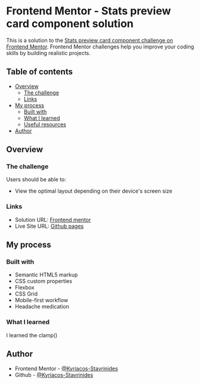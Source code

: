 # Frontend Mentor - Stats preview card component solution

This is a solution to the [Stats preview card component challenge on Frontend Mentor](https://www.frontendmentor.io/challenges/stats-preview-card-component-8JqbgoU62). Frontend Mentor challenges help you improve your coding skills by building realistic projects. 

## Table of contents

- [Overview](#overview)
  - [The challenge](#the-challenge)
  - [Links](#links)
- [My process](#my-process)
  - [Built with](#built-with)
  - [What I learned](#what-i-learned)
  - [Useful resources](#useful-resources)
- [Author](#author)


## Overview

### The challenge

Users should be able to:

- View the optimal layout depending on their device's screen size

### Links

- Solution URL: [Frontend mentor](https://www.frontendmentor.io/challenges/stats-preview-card-component-8JqbgoU62/hub/responsive-component-AsHp1L-rUv)
- Live Site URL: [Github pages](https://kyriacos-stavrinides.github.io/Stats-preview-card/)

## My process

### Built with

- Semantic HTML5 markup
- CSS custom properties
- Flexbox
- CSS Grid
- Mobile-first workflow
- Headache medication

### What I learned

I learned the clamp()

## Author

- Frontend Mentor - [@Kyriacos-Stavrinides](https://www.frontendmentor.io/profile/Kyriacos-Stavrinides)
- Github - [@Kyriacos-Stavrinides](https://github.com/Kyriacos-Stavrinides)

